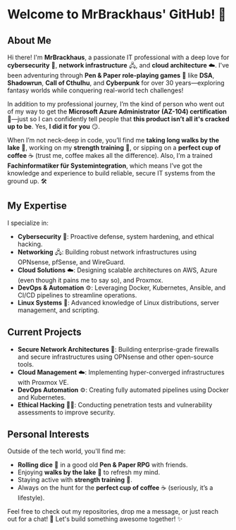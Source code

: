 # Welcome to MrBrackhaus' GitHub! 🎉

## About Me

Hi there! I'm **MrBrackhaus**, a passionate IT professional with a deep love for **cybersecurity** 🔐, **network infrastructure** 🖧, and **cloud architecture** ☁️. I've been adventuring through **Pen & Paper role-playing games** 🎲 like **DSA**, **Shadowrun**, **Call of Cthulhu**, and **Cyberpunk** for over 30 years—exploring fantasy worlds while conquering real-world tech challenges!

In addition to my professional journey, I’m the kind of person who went out of my way to get the **Microsoft Azure Administrator (AZ-104) certification** 📜—just so I can confidently tell people that **this product isn’t all it's cracked up to be**. Yes, **I did it for you** 😏.

When I’m not neck-deep in code, you’ll find me **taking long walks by the lake** 🌅, working on my **strength training** 💪, or sipping on a **perfect cup of coffee** ☕ (trust me, coffee makes all the difference). Also, I’m a trained **Fachinformatiker für Systemintegration**, which means I’ve got the knowledge and experience to build reliable, secure IT systems from the ground up. 🛠️

## My Expertise

I specialize in:

- **Cybersecurity** 🔐: Proactive defense, system hardening, and ethical hacking.
- **Networking** 🖧: Building robust network infrastructures using OPNsense, pfSense, and WireGuard.
- **Cloud Solutions** ☁️: Designing scalable architectures on AWS, Azure (even though it pains me to say so), and Proxmox.
- **DevOps & Automation** ⚙️: Leveraging Docker, Kubernetes, Ansible, and CI/CD pipelines to streamline operations.
- **Linux Systems** 🐧: Advanced knowledge of Linux distributions, server management, and scripting.

## Current Projects

- **Secure Network Architectures** 🔐: Building enterprise-grade firewalls and secure infrastructures using OPNsense and other open-source tools.
- **Cloud Management** ☁️: Implementing hyper-converged infrastructures with Proxmox VE.
- **DevOps Automation** ⚙️: Creating fully automated pipelines using Docker and Kubernetes.
- **Ethical Hacking** 🕵️‍♂️: Conducting penetration tests and vulnerability assessments to improve security.

## Personal Interests

Outside of the tech world, you'll find me:

- **Rolling dice** 🎲 in a good old **Pen & Paper RPG** with friends.
- Enjoying **walks by the lake** 🌅 to refresh my mind.
- Staying active with **strength training** 💪.
- Always on the hunt for the **perfect cup of coffee** ☕ (seriously, it’s a lifestyle).

Feel free to check out my repositories, drop me a message, or just reach out for a chat! 🚀 Let's build something awesome together! ✨

